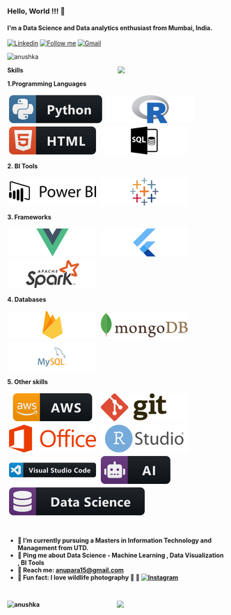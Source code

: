 ### Hello, World !!! 👋

#### I'm a Data Science and Data analytics enthusiast from Mumbai, India.

[![Linkedin](https://img.shields.io/badge/-LinkedIn-blue?style=flat&logo=Linkedin&logoColor=white)](www.linkedin.com/in/anushkaparadkar)
[<img src="https://img.shields.io/github/followers/anushkaparadkar?label=follow&style=social" height="22" title="Follow me" />](https://github.com/anushkaparadkar)
[![Gmail](https://img.shields.io/badge/-Gmail-c14438?style=flat&logo=Gmail&logoColor=white)](mailto:anupara15@gmail.com)

<p align="left"> <img src="https://komarev.com/ghpvc/?username=anushkaparadkar" alt="anushka" /> </p>
<img align= "right" width= "250" src= "https://pa1.narvii.com/6580/8098c6e9207376889eeb0532d9f5a0723c4d73f5_hq.gif"/>
 <b>Skills<b> <br>

<b> 1.Programming Languages <b> <br>

<p>
 
  <img src="https://github.com/anushkaparadkar/anushkaparadkar/blob/master/Assets/python.svg" alt="python" style="vertical-align:top; margin:4px">
  <img src="https://github.com/anushkaparadkar/anushkaparadkar/blob/master/Assets/r-logo-svg-4.svg" alt="R" style="vertical-align:top; margin:4px">
  <img src="https://github.com/anushkaparadkar/anushkaparadkar/blob/master/Assets/html.svg" alt="html" style="vertical-align:top; margin:4px">
  <img src="https://github.com/anushkaparadkar/anushkaparadkar/blob/master/Assets/sql.svg" alt="sql" style="vertical-align:top; margin:4px">

 </p>

<b>2. BI Tools <b> <br>

<p>
<img src="https://github.com/anushkaparadkar/anushkaparadkar/blob/master/Assets/powerbi.svg" alt="powerbi" style="vertical-align:top; margin:4px">
<img src="https://github.com/anushkaparadkar/anushkaparadkar/blob/master/Assets/tableau.svg" alt="Tableau" style="vertical-align:top; margin:4px">
</p>

<b>3. Frameworks <b> <br>

<p>
<img src="https://github.com/anushkaparadkar/anushkaparadkar/blob/master/Assets/vue-js-1.svg" alt="vuejs" style="vertical-align:top; margin:4px">
<img src="https://github.com/anushkaparadkar/anushkaparadkar/blob/master/Assets/flutter.svg" alt="flutter" style="vertical-align:top; margin:4px">
<img src="https://github.com/anushkaparadkar/anushkaparadkar/blob/master/Assets/apache-spark-5.svg" alt="spark" style="vertical-align:top; margin:4px">
</p>

<b>4. Databases <b> <br>

<p> 
 <img src="https://github.com/anushkaparadkar/anushkaparadkar/blob/master/Assets/firebase-1.svg" alt="firebase" style="vertical-align:top; margin:4px">
  <img src="https://github.com/anushkaparadkar/anushkaparadkar/blob/master/Assets/mongodb.svg" alt="mongodb" style="vertical-align:top; margin:4px">
  <img src="https://github.com/anushkaparadkar/anushkaparadkar/blob/master/Assets/mysql.svg" alt="mysql" style="vertical-align:top; margin:4px">
</p>

<b>5. Other skills <b> <br>

<p> 
 <img src="https://github.com/anushkaparadkar/anushkaparadkar/blob/master/Assets/aws.svg" alt="aws" style="vertical-align:top; margin:4px">
  <img src="https://github.com/anushkaparadkar/anushkaparadkar/blob/master/Assets/git.svg" alt="git" style="vertical-align:top; margin:4px">
  <img src="https://github.com/anushkaparadkar/anushkaparadkar/blob/master/Assets/microsoft-office-2013.svg" alt="msoffice" style="vertical-align:top; margin:4px">
  <img src="https://github.com/anushkaparadkar/anushkaparadkar/blob/master/Assets/rstudio-seeklogo.com.svg" alt="rstudio" style="vertical-align:top; margin:4px">
  <img src="https://github.com/anushkaparadkar/anushkaparadkar/blob/master/Assets/visualstudio_code.svg" alt="vscode" style="vertical-align:top; margin:4px">
  <img src="https://github.com/anushkaparadkar/anushkaparadkar/blob/master/Assets/ai.svg" alt="ai" style="vertical-align:top; margin:4px">
   <img src="https://github.com/anushkaparadkar/anushkaparadkar/blob/master/Assets/datascience.svg" alt="datascience" style="vertical-align:top; margin:4px">
</p>

<br>

- 🌱 I’m currently pursuing a Masters in Information Technology and Management from UTD.
- 💬 Ping me about Data Science - Machine Learning , Data Visualization , BI Tools
- 📧 Reach me: [anupara15@gmail.com](mailto:anupara15@gmail.com)
- 🌟 Fun fact: I love wildlife photography 📸 🐯 [![Instagram](https://img.shields.io/badge/-Instagram-c13584?style=flat&labelColor=c13584&logo=instagram&logoColor=white)](https://www.instagram.com/into_the__wilderness_/)

<br>

<p align = 'left' ><img width = " 40%" align="left" src="https://github-readme-stats.vercel.app/api/top-langs/?username=anushkaparadkar&layout=compact" alt="anushka" /></p>
<p > <img width="50%" align="right" src="https://github-readme-stats.vercel.app/api?username=anushkaparadkar&show_icons=true&hide_border=true"/> </p>
